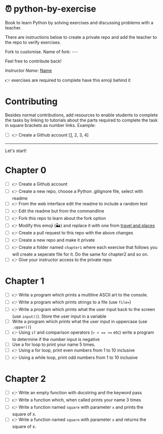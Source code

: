 # ⏰ python-by-exercise

Book to learn Python by solving exercises and discussing problems with a teacher.

There are instructions below to create a private repo and add the teacher to the repo to verify exercises.

Fork to customise. Name of fork: ---

Feel free to contribute back!

*Instructor Name*: [Name](#)

👉 exercises are required to complete have this emoji behind it

# Contributing

Besides normal contributions, add resources to enable students to complete the tasks by linking to tutorials about the parts required to complete the task in square brackets as number links. Example:

- [ ] 👉 Create a Github account [[1](https://docs.github.com/en/get-started/signing-up-for-github/signing-up-for-a-new-github-account), 2, 3, 4]

<hr>

Let's start!


# Chapter 0

- [ ] 👉 Create a Github account
- [ ] 👉 Create a new repo, choose a Python .gitignore file, select with readme
- [ ] 👉 From the web interface edit the readme to include a random text
- [ ] 👉 Edit the readme but from the commandline
- [ ] 👉 Fork this repo to learn about the fork option
- [ ] 👉 Modify this emoji (🏜️) and replace it with one from [travel and places](https://emojipedia.org/travel-places/)
- [ ] 👉 Create a pull request to this repo with the above changes
- [ ] 👉 Create a new repo and make it private
- [ ] 👉 Create a folder named `chapter1` where each exercise that follows you will create a seperate file for it. Do the same for chapter2 and so on.
- [ ] 👉 Give your instructor access to the private repo

# Chapter 1

- [ ] 👉 Write a program which prints a multiline ASCII art to the console.
- [ ] 👉 Write a program which prints strings to a file (use `file=`)
- [ ] 👉 Write a program which prints what the user input back to the screen (use `input()`). Store the user input in a variable
- [ ] Write a program which prints what the user input in uppercase (use `.upper()`)
- [ ] 👉 Using `if` and comparison operators (`> < == >=` etc) write a program to determine if the number input is negative
- [ ] Use a for loop to print your name 5 times.
- [ ] 👉 Using a for loop, print even numbers from 1 to 10 inclusive
- [ ] 👉 Using a while loop, print odd numbers from 1 to 10 inclusive

# Chapter 2

- [ ] 👉 Write an empty function with docstring and the keyword pass
- [ ] 👉 Write a function which, when called prints your name 3 times
- [ ] 👉 Write a function named `square` with parameter `x` and prints the square of x.
- [ ] 👉 Write a function named `square` with parameter `x` and returns the square of x.
